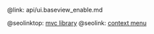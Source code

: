 @link: api/ui.baseview_enable.md

@seolinktop: [mvc library](https://webix.com)
@seolink: [context menu](https://webix.com/widget/contextmenu/)